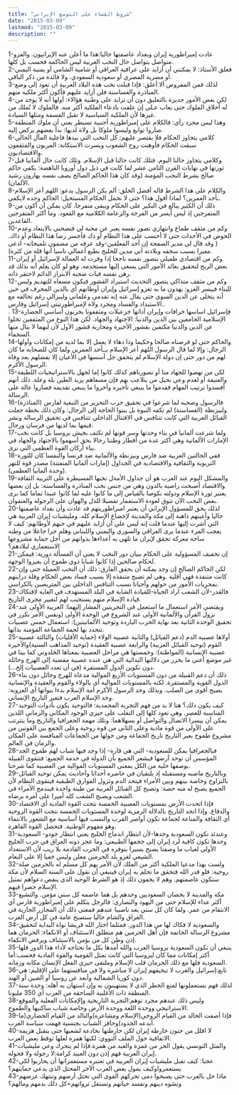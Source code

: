 ```yaml
---
title: "شروط القضاء على التوسع الإيراني"
date: "2015-03-09"
lastmod: "2015-03-09"
description: ""
---
```



1-عادت إمبراطورية إيران وبغداد عاصمتها حاليا:هذا ما أعلن عنه الإيرانيون. والغزو متواصل بتواصل حال النخب العربية ليس الحاكمة فحسب بل كلها.  
2-فعلق الأستاذ: لا يمكنني أن أزايد على عراقية العراقي أو شامية الشامي أو يمنية اليمني أو مصرية المصري أو سعودية السعودي. ولا فائدة من ذكر الباقي.  
3-لذلك فمن المفروض ألا أعلق: فإذا قبلت نخب هذه البلاد العربية أن تعود إلى وضع المناذرة والغساسنة فلن أزايد عليهم فأكون أكثر ملكية منهم.  
4-لكن بعض الأمور جديرة بالتعليق دون أن تزايد على وطنية هؤالاء: أولها أنه لا يوجد من له أخلاق الملوك حتى يعاب عـلي إن علقت بادعاء الملكية أكثر منه. فالملوك لا تُملك من غيرها لأن الملكية السياسية لا تقبل القسمة ومثلها السيادة.  
5-وهذا ليس مجرد رأي: فالكلام على إمبراطورية أجنبية تسيطر يعني أن ملوك المنطقة صاروا توابع وليسوا ملوكا بل ولاة لديها: بدأ بعضهم يركض إليه.  
6-كلامي يتجاوز الحكام فلا يقتصر عليهم: كل النخب التي بيدها فاعلية المآل الحالي سبقت الحكام فأوهنت روح الشعوب ويسرت الاستكانة: المربون والمثقفون والاقتصاديون.  
7-وكلامي يتجاوز حالنا اليوم. فتلك كانت حالنا قبل الإسلام. وتلك كانت حال ألمانيا قبل ثورتها في نهايات القرن الثامن عشر لما كانت في ذيل دول أوروبا الناهضة: يكفي حاكم صالح بشرط النخب المؤمنة (وقد كان هذا الحاكم الصالح يصف نفسه بهارون رشيد الألمان).  
8-والكلام على هذا الشرط قاله أفضل الخلق: ألم يكن الرسول يدعو: اللهم أعز الإسلام بأحد العمرين؟ لماذا أقول هذا؟ حتى لا نحمل الحكام المستحيل: الحاكم وحده لايكفي.  
9-ذلك أن الكثير يبالغ في النكير على الحكام ويبقى متفرجا. كان يمكن أن أكون من المتفرجين إذ ليس أيسر من الفرجة والزعامة الكلامية مع القعود. وما أكثر المتفرجين القاعدين.  
10-وكم من مثقف طماع وانتهازي تصور نفسه يعبر عن محبة لي فنصحني بالابتعاد وعدم الخوض في الأحداث حتى لا أحسب على هذا النظام أو ذك فأخسر رضا هذا النظام أو ذاك. ( وقد قال لي مدير الصفحة إن أحد المعلقين-وقد عرفه من مضمون تلميحاته- ادعى معيرا بسبب سخفه وبلادته أني مدين للخليج بطبع أعمالي ناسيا أنها قلة من كثرة).  
11-وكم من اقتصادي طفيلي يتصور نفسه ناجحا إذا وفرت له العمالة لإسرائيل أو إيران بعض الربح لتحقيق بعائد الأمور التي يسعى إليها مستخدمه. وهو لو كان يعلم أنه بذلك قد رهن نفسه فبات ضحية الابتزاز الدائم لاحتقر ذاته.  
12-وكم من مثقف متذاكي يتصور التحديث استيراد القشور فيكون مسعاه للتهديم وليس للبناء فييسر الغزو: يهدون ما به تغزو إسرائيل وإيران أوطانهم أي بالدين المحرف في حين أنه يتخلى عن الدين السوي حتى يقال عنه إنه تقدمي وعلماني وليبرالي رغم تحالفه مع الاستبداد والفساد ومجرد ولاة لإمبراطورتيتي إسرائيل وفارس..  
. 13-فإسرائيل اساسها خرافات وإيران أداتها خزعبلات ومثقفونا يخربون أساسي الحضارة الإسلامية الجامعين بين الدين والدنيا: الاجتهاد والجهاد. لكن هذا النوع من المثقفين تخلوا عن الدين والدنيا مكتفين بقشور الأخيرة ومحاربة قشور الأول لأن لبهما لا ينال منها السخفاء.  
14-والحاكم حتى لو فرضناه صالحا وحكيما وذا دهاء لا يعمل إلا بما لديه من إمكانات وأولها الرجال: وإلا لما قال الرسول اللهم أعز الإسلام بــأحد العمرين ولما كان للصحابة ما كان لهم من دور حتى إن دولة الإسلام لم يتحقق جل أسسها في الأعيان إلا بفضلهم بعد وفاة الرسول الأكرم.  
15-لكن من نهضوا للجهاد منا أو تصورناهم كذلك كانوا إما لجهل بالاستراتيجيات اللطيفة والعنيفة أو لعدم وعي بحيل من يتلاعب بهم فإن مسعاهم يزيد الطين بلة وعلة. ذلك أنهم أفسدوا ترتيب المهام فقدموا ما ينبغي تأخيره وأخروا ما ينبغي تقديمه فصاروا عالة على الرسالة.  
16-فالرسول وصحبه لما شرعوا في تحقيق حرب التحرير من التبعية لفارس (المناذرة) ولبيزنطة (الغساسنة) لم تكفه النبوة بل بينوا الحاجة إلى الرجال: وكان ذلك بخطة جعلت القبائل العربية التي كانت تتنافس في الاقتتال الداخلي تتنافس في تحقيق الرسالة ونشر قيمها بما لديها من فرسان ورجال.  
17-ولما شرعت ألمانيا في بناء وحدتها وسر قوتها لم تكتف بجيش بروسيا بل كانت نخب الإمارات الألمانية وهي أكثر عدة من أقطار وطننا رجالا بحق أسهموا بالاجتهاد والجهاد في بناء أركان القوة العظمى التي نرى.  
18-ففي الحالتين العربية ضد فارس وبيزنطة والألمانية ضد فرنسا والنمسا كان للثورة التربوية والثقافية والاقتصادية في الجداول (إمارات ألمانيا المتفتتة) مصدر قوة للنهر (وحدة ألمانيا العظمى).  
19-والمشكل اليوم عند العرب هو أن جداول الأمةل نخبها المسيطرة على التربية الثقافة والاقتصاد أصبحت راضية بالدون وهي من جنس نخب المناذرة والغساسنة: بل إن بعضها يعتبر ثورة الإسلام ودولته نكوصا بالقياس إلى ما كانوا عليه لما كانوا عبيدا تماما كما نرى بعض النخب الآن تتوق لعودة الاستعمار تفضيلا للذل والهوان على الرجولة والعنفوان.  
20-لذلك يحق للمسؤول الإيراني أن يعتبر امبراطوريتهم قد عادت وأن بغداد عاصمتها حاليا وأعينهم ذاهبة إلى مكة والمدينة لإخضاع الإسلام كله. ومليشيات إيران العربية هي التي أشرت إليها عندما قلت إنه ليس علي أن أزايد عليهم في حبهم لأوطانهم: كيف لا يعجب المرء عندما يرى العراقي والسوري واليمني واللبناني وهلم جرا جاعلا من وطنه ساحة معركة تحقق لإيران ما تلهي به أعداءها بذواتهم من أجل حماية مشروعها الاستعماري لبلادهم؟  
21-إن تخفيف المسؤولية على الحكام ببيان دور النخب لا يعني أن المسألة دورية: فيمكن لحكام صالحين إذا كانوا شبابا ذوي طموح أن يغيروا الوجهة.  
22-لكن الحاكم الصالح إن وجد يمكنه أن يحقق الفارق: ذلك أن النخب العميلة حتى وإن كانت متنفذة فهي أقلية .وهي لم تصبح متنفذه إلا بسبب فساد بعض الحكام وقلة درايتهم بمجريات الأمور من حولهم وأحيانا بسبب التنافس الداخلي بين المتربصين بالكراسي.  
23-فالقدر-لأن الشعب اراد الحياة-للقيادة الشابة في البلد المستهدف في الغاية لافتكاك قيادة الإسلام منهم يستجيب لهم لتغيير مجرى التاريخ.  
24-ويقتضي الأمر استعمال ما استعمل في التجربتين المشار إليهما: العربية الأولى عند نزول القرآن والألمانية الأولى عند الشروع في الوحدة الأولى (ونفس الأمر تكرر في تحقيق الوحدة الثانية بعد نهاية الحرب الباردة وتوحيد الألمانيتين): استعمال خمس عصبيات تتحدد بها لحمة الجماعة المؤمنة بذاتها.  
25-أولاها عصبية الدم (دعم القبائل) والثانية عصبية الولاء (حماية الأقليات) والثالثة عصبية القوم (توحيد القبائل العربية) والرابعة عصبية العقيدة (توحيد المذاهب السنية)والأخيرة عصبية الإنسانية (المواطنة): وخمستها هي مراحل العصبية بمعناها الخلدوني كما بينا في غير موضع أعني ما يحرر من دلالتها البدائية التي هي عنده عصبية مفضية إلى الهرج وحائلة دون تكوين الدول المستقرة (في أن تعدد العصبيات إلخ…).  
26-ذلك أن دعم القبيلة من دون المستويات الأربع الموالية مدعاة للهرج وحائل دون بناء الدول القوية والمستقرة. لكنه بالمستويات الموالية أي بالولاء والقوم والعقيدة والإنسانية يصبح أقوى من الصلب. وبذلك وحد الرسول الأكرم أمة الإسلام بدءا بنواتها أي العروبة: وحد الإسلام العرب فتغير التاريخ الإنساني.  
27-كيف يكون ذلك؟ هنا لا بد من فهم التجربة المحمدية: فالتوحيد يكون بأدوات التوحيد المناسبة للعصر. وهي تعود كلها إلى التغلب على حيزي الوجود المكاني والزماني اللذين يمكن أن ييسرا الاتصال والتواصل أو يسهلاهما: وتلك مهمة الجغرافيا والتاريخ وما يتترتب على الأولى من قوة مادية وعلى الثاني من قوة روحية وعلى الجمع بين القوتين من مشروع طموح يغير التاريخ تاريخ الجماعة ومن حولها من الجماعات المنافسة على المكان والزمان في العالم.  
28-فبالجغرافيا يمكن للسعودية- التي هي قارة- إذا وجد فيها شباب لهم طموح الجد المؤسس أن توحد أرضها فيشعر الجميع بأن الدولة في خدمة الجميع: فتتقوى القبيلة بوصفها خلية من الكل بمعنى المستويات الموالية من العصبية كما شرحنا.  
29-وبالتاريخ ماضيه ومستقبله إذ يلتقيان في حاضره أحداثا وأحاديث يمكن توحيد القبائل بالتزاوج وخاصة بينهم وبين الأمراء فيتحد الدم وتزول الفوارق الطبقية فيتقوى النظام لأن الجميع يصبح له منه حصة: وتصبح كل القبائل العربية من طينة واحدة فيندمج الأمراء في الشعب ويصبح الشعب كله أميرا على أمره برضاه.  
30-فإذا اتحدت الأرض بمستويات العصبية الخمسة نتجت القوة المادية أي الاقتصاد والدفاع. وإذا اتحد التاريخ بالدلالة الرمزية لوحدة المستويات الخمسة نتجت القوة الروحية أي الثقافة والمناعة لجماعة تكون أواصر القرب والنسب فيها أساسية مع الشعور بالانتماء وهو مفهوم الوطنية. فتحصل القوة القاهرة.  
31-وعندئذ تكون السعودية وحدها-لأن انتظار اندماج الخليج يعني انتظار جودو- السعودية وحدها تكون كافية لرد إيران إلى حجمها الطبيعي: وما عجز دونه العراق في حرب الخليج الأولى لغياب ما وصفنا يصبح يسيرا بتوفره في الحرب القادمة بلا ريب لأن الاستعداد الشيعي لغزو بلد الحرمين معلن وليس خفيا إلا على النعام.  
32-ولست بهذا مدعيا الملكية أكثر من الملك لأن الأمر يهم كل مسلم له بالحرمين صلة روحية: فلو قدر الله فتحقق ما تحلم به إيران فينبغي أن نقول على السنة السلام لأن مكة ستكون عاصمتهم. وهم لا يخفون ذلك إذ هو الشرط الوحيد الذي ينقص دعواهم تمثيل الإسلام حصرا فيهم.  
33-مكة والمدينة لا يخصان السعوديين وحدهم بل هما عاصمة كل سني مؤمن. والتشيع أكثر عداء للإسلام حتى من اليهود والنصارى: فالرجل يتكلم على إمبراطورية فارس أي الانتقام من عمر. ولما كان كل سني يعد ناصبيا عندهم فمعنى ذلك أن المجازر الجارية في العراق والشام حاليا ستصبح عامة في كل أرض العرب.  
34-والسعودية لا فكاك لها من هذا الدور. فمثلما اختار الله قريشا نواة البداية لتحقيق مشروع الرسالة الخاتمة فإن أهل الحرمين هم منطلق الاستئناف أو الانكفاء: الحرمان هما إذن وطن كل من يؤمن بالاستئناف ويرفض الانكفاء.  
35-ينبغي أن تكون السعودية بروسيا العرب والله أمدها بكل ما تحتاجه لأداء هذا الدور فلها أكثر إمكانات مما كان لبروسيا التي كانت تمثل القومية والقوة المادية فحسب:أما السعودية فلها مع ذلك الحرمان قلب الإسلام وملتقى حيزي الفعل الإنسان مكانه وزمانه.  
36-تابع:إسرائيل والغرب لا تيخيفهم إيران لا مباشرة ولا في منافستهما على الإقليم: هي دون كوريا الشمالية وأبعد عن روسيا أو الصين أو الهند.  
37-لذلك فهم يستعملونها لمنع الخطر الذي لا يستهينون به وإن استهان به أهله: وحدة سنة المنطقة ذات الأغلبية الساحقة من العرب أي 350 مليونا.  
38-وليس ذلك عندهم مجرد توهم:التجربة التاريخية وإلإمكانات الفعلية والموقع الاستراتيجي ووحدة اللغة ووحدة الأرض وخاصة شباب ساكنيها والطموح.  
39-فإذا أضفت الخالد من القيام الروحي(الإسلام ومشاعره)والتالد من القيام الحضاري(ما أبدعه الجدود)وحافز الشباب بجنسية فهمت سياسة الغرب.  
40-لا اقلل من جنون خارطة إيران لكن خارطتها نخادعة لشعبها حتى يتقبل هزيمة الاتفاقية حول الملف النووي: لكنها همزة لعلها توقظ بعض العرب.  
41-والمثل التونسي يقول الحر من غمزة والعبد من همزة.فإذا لم يتحرك وعي مليشيات إيران العربية فهم إذن دون العبيد كرامة:لا رجولة ولا فحولة.  
42-عجبا: كيف تقبل مليشيات إيران العربية في تعتبره مستعمراتها أن يحاربوا لكي يستعمرواوكيف يمول بعض العرب الآخر المحتل الذي يدعي حمايتهم؟  
43-ماذا حل بالعرب حتى يصبحوا دمى تحركهم القوى التي تحتل أرضهم وتنتهك عرضهم وتشوه دينهم وتفسد حياتهم وتستغل ثرواتهم=كل ذلك بدمهم ومالهم؟

###